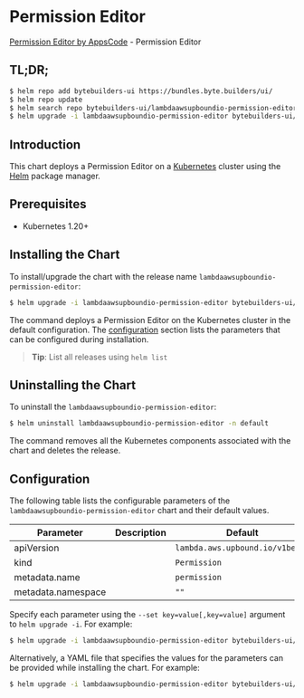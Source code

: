 # Permission Editor

[Permission Editor by AppsCode](https://byte.builders) - Permission Editor

## TL;DR;

```bash
$ helm repo add bytebuilders-ui https://bundles.byte.builders/ui/
$ helm repo update
$ helm search repo bytebuilders-ui/lambdaawsupboundio-permission-editor --version=v0.4.18
$ helm upgrade -i lambdaawsupboundio-permission-editor bytebuilders-ui/lambdaawsupboundio-permission-editor -n default --create-namespace --version=v0.4.18
```

## Introduction

This chart deploys a Permission Editor on a [Kubernetes](http://kubernetes.io) cluster using the [Helm](https://helm.sh) package manager.

## Prerequisites

- Kubernetes 1.20+

## Installing the Chart

To install/upgrade the chart with the release name `lambdaawsupboundio-permission-editor`:

```bash
$ helm upgrade -i lambdaawsupboundio-permission-editor bytebuilders-ui/lambdaawsupboundio-permission-editor -n default --create-namespace --version=v0.4.18
```

The command deploys a Permission Editor on the Kubernetes cluster in the default configuration. The [configuration](#configuration) section lists the parameters that can be configured during installation.

> **Tip**: List all releases using `helm list`

## Uninstalling the Chart

To uninstall the `lambdaawsupboundio-permission-editor`:

```bash
$ helm uninstall lambdaawsupboundio-permission-editor -n default
```

The command removes all the Kubernetes components associated with the chart and deletes the release.

## Configuration

The following table lists the configurable parameters of the `lambdaawsupboundio-permission-editor` chart and their default values.

|     Parameter      | Description |                  Default                   |
|--------------------|-------------|--------------------------------------------|
| apiVersion         |             | <code>lambda.aws.upbound.io/v1beta1</code> |
| kind               |             | <code>Permission</code>                    |
| metadata.name      |             | <code>permission</code>                    |
| metadata.namespace |             | <code>""</code>                            |


Specify each parameter using the `--set key=value[,key=value]` argument to `helm upgrade -i`. For example:

```bash
$ helm upgrade -i lambdaawsupboundio-permission-editor bytebuilders-ui/lambdaawsupboundio-permission-editor -n default --create-namespace --version=v0.4.18 --set apiVersion=lambda.aws.upbound.io/v1beta1
```

Alternatively, a YAML file that specifies the values for the parameters can be provided while
installing the chart. For example:

```bash
$ helm upgrade -i lambdaawsupboundio-permission-editor bytebuilders-ui/lambdaawsupboundio-permission-editor -n default --create-namespace --version=v0.4.18 --values values.yaml
```
